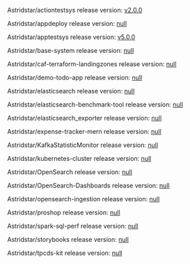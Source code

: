 Astridstar/actiontestsys release version: [ v2.0.0 ](https://github.com/Astridstar/actiontestsys/releases/tag/v2.0.0)

Astridstar/appdeploy release version: [ null ](https://github.com/Astridstar/appdeploy/releases/tag/null)

Astridstar/apptestsys release version: [ v5.0.0 ](https://github.com/Astridstar/apptestsys/releases/tag/v5.0.0)

Astridstar/base-system release version: [ null ](https://github.com/Astridstar/base-system/releases/tag/null)

Astridstar/caf-terraform-landingzones release version: [ null ](https://github.com/Astridstar/caf-terraform-landingzones/releases/tag/null)

Astridstar/demo-todo-app release version: [ null ](https://github.com/Astridstar/demo-todo-app/releases/tag/null)

Astridstar/elasticsearch release version: [ null ](https://github.com/Astridstar/elasticsearch/releases/tag/null)

Astridstar/elasticsearch-benchmark-tool release version: [ null ](https://github.com/Astridstar/elasticsearch-benchmark-tool/releases/tag/null)

Astridstar/elasticsearch_exporter release version: [ null ](https://github.com/Astridstar/elasticsearch_exporter/releases/tag/null)

Astridstar/expense-tracker-mern release version: [ null ](https://github.com/Astridstar/expense-tracker-mern/releases/tag/null)

Astridstar/KafkaStatisticMonitor release version: [ null ](https://github.com/Astridstar/KafkaStatisticMonitor/releases/tag/null)

Astridstar/kubernetes-cluster release version: [ null ](https://github.com/Astridstar/kubernetes-cluster/releases/tag/null)

Astridstar/OpenSearch release version: [ null ](https://github.com/Astridstar/OpenSearch/releases/tag/null)

Astridstar/OpenSearch-Dashboards release version: [ null ](https://github.com/Astridstar/OpenSearch-Dashboards/releases/tag/null)

Astridstar/opensearch-ingestion release version: [ null ](https://github.com/Astridstar/opensearch-ingestion/releases/tag/null)

Astridstar/proshop release version: [ null ](https://github.com/Astridstar/proshop/releases/tag/null)

Astridstar/spark-sql-perf release version: [ null ](https://github.com/Astridstar/spark-sql-perf/releases/tag/null)

Astridstar/storybooks release version: [ null ](https://github.com/Astridstar/storybooks/releases/tag/null)

Astridstar/tpcds-kit release version: [ null ](https://github.com/Astridstar/tpcds-kit/releases/tag/null)

